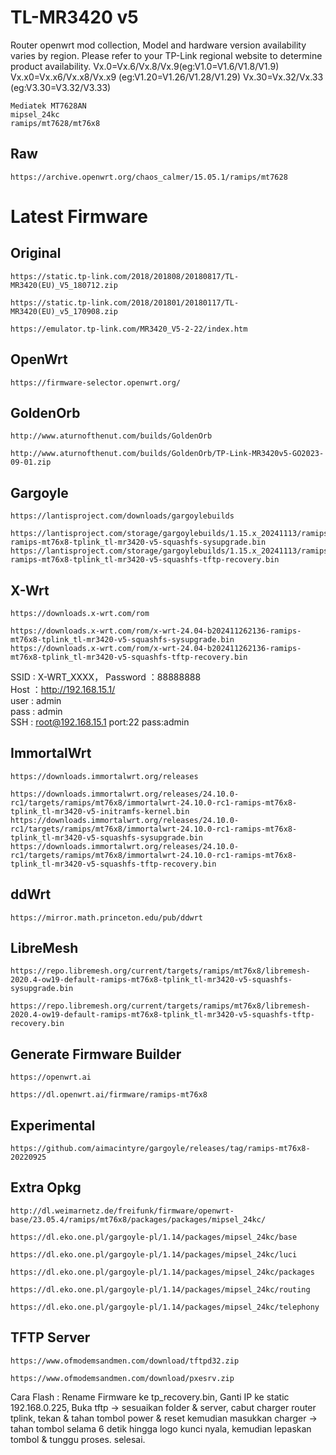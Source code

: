 # TL-MR3420 v5
Router openwrt mod collection, Model and hardware version availability varies by region. Please refer to your TP-Link regional website to determine product availability.
Vx.0=Vx.6/Vx.8/Vx.9(eg:V1.0=V1.6/V1.8/V1.9)
Vx.x0=Vx.x6/Vx.x8/Vx.x9 (eg:V1.20=V1.26/V1.28/V1.29)
Vx.30=Vx.32/Vx.33 (eg:V3.30=V3.32/V3.33)
```
Mediatek MT7628AN
mipsel_24kc
ramips/mt7628/mt76x8
```
## Raw
```
https://archive.openwrt.org/chaos_calmer/15.05.1/ramips/mt7628
```
# Latest Firmware
## Original
```
https://static.tp-link.com/2018/201808/20180817/TL-MR3420(EU)_V5_180712.zip

https://static.tp-link.com/2018/201801/20180117/TL-MR3420(EU)_v5_170908.zip

https://emulator.tp-link.com/MR3420_V5-2-22/index.htm
```
## OpenWrt
```
https://firmware-selector.openwrt.org/
```
## GoldenOrb
```
http://www.aturnofthenut.com/builds/GoldenOrb

http://www.aturnofthenut.com/builds/GoldenOrb/TP-Link-MR3420v5-GO2023-09-01.zip
```
## Gargoyle
```
https://lantisproject.com/downloads/gargoylebuilds

https://lantisproject.com/storage/gargoylebuilds/1.15.x_20241113/ramips/gargoyle_1.15.x-ramips-mt76x8-tplink_tl-mr3420-v5-squashfs-sysupgrade.bin
https://lantisproject.com/storage/gargoylebuilds/1.15.x_20241113/ramips/gargoyle_1.15.x-ramips-mt76x8-tplink_tl-mr3420-v5-squashfs-tftp-recovery.bin
```
## X-Wrt
```
https://downloads.x-wrt.com/rom

https://downloads.x-wrt.com/rom/x-wrt-24.04-b202411262136-ramips-mt76x8-tplink_tl-mr3420-v5-squashfs-sysupgrade.bin
https://downloads.x-wrt.com/rom/x-wrt-24.04-b202411262136-ramips-mt76x8-tplink_tl-mr3420-v5-squashfs-tftp-recovery.bin
```
SSID : X-WRT_XXXX， Password ：88888888\
Host ：http://192.168.15.1/ \
user : admin\
pass : admin\
SSH : root@192.168.15.1 port:22 pass:admin
## ImmortalWrt
```
https://downloads.immortalwrt.org/releases

https://downloads.immortalwrt.org/releases/24.10.0-rc1/targets/ramips/mt76x8/immortalwrt-24.10.0-rc1-ramips-mt76x8-tplink_tl-mr3420-v5-initramfs-kernel.bin
https://downloads.immortalwrt.org/releases/24.10.0-rc1/targets/ramips/mt76x8/immortalwrt-24.10.0-rc1-ramips-mt76x8-tplink_tl-mr3420-v5-squashfs-sysupgrade.bin
https://downloads.immortalwrt.org/releases/24.10.0-rc1/targets/ramips/mt76x8/immortalwrt-24.10.0-rc1-ramips-mt76x8-tplink_tl-mr3420-v5-squashfs-tftp-recovery.bin
```
## ddWrt
```
https://mirror.math.princeton.edu/pub/ddwrt
```
## LibreMesh
```
https://repo.libremesh.org/current/targets/ramips/mt76x8/libremesh-2020.4-ow19-default-ramips-mt76x8-tplink_tl-mr3420-v5-squashfs-sysupgrade.bin

https://repo.libremesh.org/current/targets/ramips/mt76x8/libremesh-2020.4-ow19-default-ramips-mt76x8-tplink_tl-mr3420-v5-squashfs-tftp-recovery.bin
```
## Generate Firmware Builder
```
https://openwrt.ai

https://dl.openwrt.ai/firmware/ramips-mt76x8
```
## Experimental
```
https://github.com/aimacintyre/gargoyle/releases/tag/ramips-mt76x8-20220925
```
## Extra Opkg
```
http://dl.weimarnetz.de/freifunk/firmware/openwrt-base/23.05.4/ramips/mt76x8/packages/packages/mipsel_24kc/

https://dl.eko.one.pl/gargoyle-pl/1.14/packages/mipsel_24kc/base

https://dl.eko.one.pl/gargoyle-pl/1.14/packages/mipsel_24kc/luci

https://dl.eko.one.pl/gargoyle-pl/1.14/packages/mipsel_24kc/packages

https://dl.eko.one.pl/gargoyle-pl/1.14/packages/mipsel_24kc/routing

https://dl.eko.one.pl/gargoyle-pl/1.14/packages/mipsel_24kc/telephony
```
## TFTP Server
```
https://www.ofmodemsandmen.com/download/tftpd32.zip

https://www.ofmodemsandmen.com/download/pxesrv.zip
```
Cara Flash : Rename Firmware ke tp_recovery.bin, Ganti IP ke static 192.168.0.225, Buka tftp -> sesuaikan folder & server, cabut charger router tplink, tekan & tahan tombol power & reset kemudian masukkan charger -> tahan tombol selama 6 detik hingga logo kunci nyala, kemudian lepaskan tombol & tunggu proses. selesai.